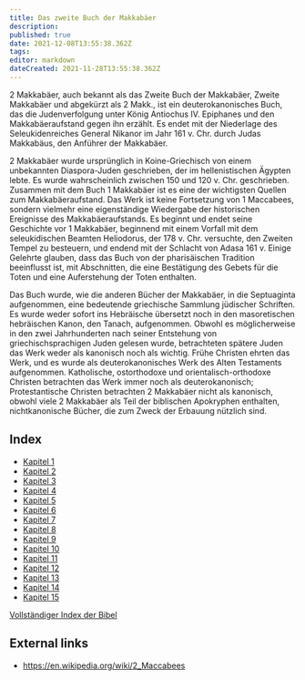 ```yaml
---
title: Das zweite Buch der Makkabäer
description: 
published: true
date: 2021-12-08T13:55:38.362Z
tags: 
editor: markdown
dateCreated: 2021-11-28T13:55:38.362Z
---
```


2 Makkabäer, auch bekannt als das Zweite Buch der Makkabäer, Zweite Makkabäer und abgekürzt als 2 Makk., ist ein deuterokanonisches Buch, das die Judenverfolgung unter König Antiochus IV. Epiphanes und den Makkabäeraufstand gegen ihn erzählt. Es endet mit der Niederlage des Seleukidenreiches General Nikanor im Jahr 161 v. Chr. durch Judas Makkabäus, den Anführer der Makkabäer.

2 Makkabäer wurde ursprünglich in Koine-Griechisch von einem unbekannten Diaspora-Juden geschrieben, der im hellenistischen Ägypten lebte. Es wurde wahrscheinlich zwischen 150 und 120 v. Chr. geschrieben. Zusammen mit dem Buch 1 Makkabäer ist es eine der wichtigsten Quellen zum Makkabäeraufstand. Das Werk ist keine Fortsetzung von 1 Maccabees, sondern vielmehr eine eigenständige Wiedergabe der historischen Ereignisse des Makkabäeraufstands. Es beginnt und endet seine Geschichte vor 1 Makkabäer, beginnend mit einem Vorfall mit dem seleukidischen Beamten Heliodorus, der 178 v. Chr. versuchte, den Zweiten Tempel zu besteuern, und endend mit der Schlacht von Adasa 161 v. Einige Gelehrte glauben, dass das Buch von der pharisäischen Tradition beeinflusst ist, mit Abschnitten, die eine Bestätigung des Gebets für die Toten und eine Auferstehung der Toten enthalten.

Das Buch wurde, wie die anderen Bücher der Makkabäer, in die Septuaginta aufgenommen, eine bedeutende griechische Sammlung jüdischer Schriften. Es wurde weder sofort ins Hebräische übersetzt noch in den masoretischen hebräischen Kanon, den Tanach, aufgenommen. Obwohl es möglicherweise in den zwei Jahrhunderten nach seiner Entstehung von griechischsprachigen Juden gelesen wurde, betrachteten spätere Juden das Werk weder als kanonisch noch als wichtig. Frühe Christen ehrten das Werk, und es wurde als deuterokanonisches Werk des Alten Testaments aufgenommen. Katholische, ostorthodoxe und orientalisch-orthodoxe Christen betrachten das Werk immer noch als deuterokanonisch; Protestantische Christen betrachten 2 Makkabäer nicht als kanonisch, obwohl viele 2 Makkabäer als Teil der biblischen Apokryphen enthalten, nichtkanonische Bücher, die zum Zweck der Erbauung nützlich sind. 

## Index

- [Kapitel 1](/de/Bible/2_Maccabees/1)
- [Kapitel 2](/de/Bible/2_Maccabees/2)
- [Kapitel 3](/de/Bible/2_Maccabees/3)
- [Kapitel 4](/de/Bible/2_Maccabees/4)
- [Kapitel 5](/de/Bible/2_Maccabees/5)
- [Kapitel 6](/de/Bible/2_Maccabees/6)
- [Kapitel 7](/de/Bible/2_Maccabees/7)
- [Kapitel 8](/de/Bible/2_Maccabees/8)
- [Kapitel 9](/de/Bible/2_Maccabees/9)
- [Kapitel 10](/de/Bible/2_Maccabees/10)
- [Kapitel 11](/de/Bible/2_Maccabees/11)
- [Kapitel 12](/de/Bible/2_Maccabees/12)
- [Kapitel 13](/de/Bible/2_Maccabees/13)
- [Kapitel 14](/de/Bible/2_Maccabees/14)
- [Kapitel 15](/de/Bible/2_Maccabees/15)



[Vollständiger Index der Bibel](/de/index/bible)


## External links

- https://en.wikipedia.org/wiki/2_Maccabees